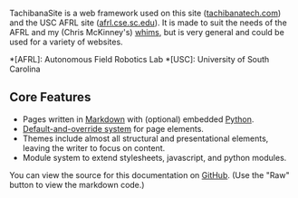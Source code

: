 TachibanaSite is a web framework used on this site ([tachibanatech.com](/)) and
the USC AFRL site ([afrl.cse.sc.edu](http://afrl.cse.sc.edu)).  It is made to
suit the needs of the AFRL and my (Chris McKinney's)
[whims](/chris/alaska2016/), but is very general and could be used for a
variety of websites.

*[AFRL]:    Autonomous Field Robotics Lab
*[USC]:     University of South Carolina

Core Features
-------------

*   Pages written in [Markdown][] with (optional) embedded [Python][].
*   [Default-and-override system](../overrides/) for page elements.
*   Themes include almost all structural and presentational elements, leaving
    the writer to focus on content.
*   Module system to extend stylesheets, javascript, and python modules.

[Markdown]: ../formats/#markdown
[Python]:   ../formats/#template

You can view the source for this documentation on [GitHub][]. (Use the "Raw"
button to view the markdown code.)

[GitHub]:   https://github.com/NighttimeDriver50000/ts-docs
